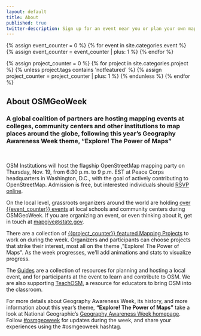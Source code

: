 ```yaml
---
layout: default
title: About
published: true
twitter-description: Sign up for an event near you or plan your own mapathon. You can contribute to mapping projects around the world and explore the power of maps! Get in touch, we're happy to help!
---
```


<!--counts of events and projects-->
{% assign event_counter = 0 %}
{% for event in site.categories.event %}
    {% assign event_counter = event_counter | plus: 1 %}
{% endfor %}

{% assign project_counter = 0 %}
{% for project in site.categories.project %}
    {% unless project.tags contains 'notfeatured' %}
        {% assign project_counter = project_counter | plus: 1 %}
    {% endunless %}
{% endfor %}

<div class='fill-blue'>
  <div class='liner clearfix center fill-darken3 dark col12'>
    <h2 class='pad2'>About OSMGeoWeek</h2>
  </div>
</div>


<div class='limiter pad4y clearfix'>
<h3>A global coalition of partners are hosting mapping events at colleges, community centers and other institutions to map places around the globe, following this year’s Geography Awareness Week theme, “Explore! The Power of Maps”</h3>
<p/><br/>

OSM Institutions will host the flagship OpenStreetMap mapping party on Thursday, Nov. 19, from 6:30 p.m. to 9 p.m. EST at Peace Corps headquarters in Washington, D.C., with the goal of actively contributing to OpenStreetMap. Admission is free, but interested individuals should <a href="https://www.eventbrite.com/e/access-for-all-osm-geoweek-2015-tickets-19153645068">RSVP online</a>.
<p/>

On the local level, grassroots organizers around the world are holding <a href="{{site.baseurl}}/events/">over {{event_counter}} events</a> at local schools and community centers during OSMGeoWeek. If you are organizing an event, or even thinking about it, get in touch at <a href='mailto:mapgive@state.gov'>mapgive@state.gov</a>.
<p/>

There are a collection of <a href="{{site.baseurl}}/projects/"> {{project_counter}} featured Mapping Projects</a> to work on during the week. Organizers and participants can choose projects that strike their interest, most all on the theme ,"Explore! The Power of Maps". As the week progresses, we'll add animations and stats to visualize progress.
<p/>

The <a href="{{site.baseurl}}/plan/">Guides</a> are a collection of resources for planning and hosting a local event, and for participants at the event to learn and contribute to OSM. We are also supporting <a href="http://teachosm.org/">TeachOSM</a>, a resource for educators to bring OSM into the classroom.
<p/>

For more details about Geography Awareness Week, its history, and more information about this year’s theme, <strong>“Explore! The Power of Maps”</strong> take a look at National Geographic’s <a href="http://education.nationalgeographic.com/programs/geographyawarenessweek/">Geography Awareness Week homepage</a>. Follow <a href="https://twitter.com/search?q=%23osmgeoweek&src=typd">#osmgeoweek</a> for updates during the week, and share your experiences using the #osmgeoweek hashtag.
</div>

